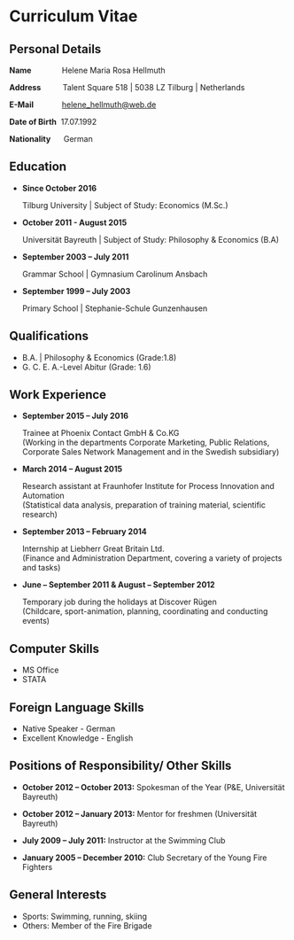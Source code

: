 # Curriculum Vitae

## Personal Details
**Name**&nbsp;&nbsp;&nbsp;&nbsp;&nbsp;&nbsp;&nbsp;&nbsp;&nbsp;&nbsp;&nbsp;&nbsp;&nbsp; Helene Maria Rosa Hellmuth 

**Address**&nbsp;&nbsp;&nbsp;&nbsp;&nbsp;&nbsp;&nbsp;&nbsp;&nbsp;&nbsp;Talent Square 518 | 5038 LZ Tilburg | Netherlands
           
**E-Mail**&nbsp;&nbsp;&nbsp;&nbsp;&nbsp;&nbsp;&nbsp;&nbsp;&nbsp;&nbsp;&nbsp;&nbsp; helene_hellmuth@web.de

**Date of Birth**&nbsp; 17.07.1992

**Nationality**&nbsp;&nbsp;&nbsp;&nbsp;&nbsp;&nbsp;German

## Education 
* **Since October 2016** 

   Tilburg University | Subject of Study: Economics (M.Sc.)
* **October 2011 - August 2015** 

   Universität Bayreuth | Subject of Study: Philosophy & Economics (B.A) 
* **September 2003 – July 2011**

   Grammar School | Gymnasium Carolinum Ansbach
* **September 1999 – July 2003**

   Primary School | Stephanie-Schule Gunzenhausen 

## Qualifications 
* B.A. | Philosophy & Economics (Grade:1.8)
* G. C. E. A.-Level Abitur (Grade: 1.6)

## Work Experience 
* **September 2015 – July 2016**  

   Trainee at Phoenix Contact GmbH & Co.KG  
   (Working in the departments Corporate Marketing, Public Relations, Corporate Sales Network Management and in the Swedish subsidiary)
* **March 2014 – August 2015**

   Research assistant at Fraunhofer Institute for Process Innovation and Automation  
   (Statistical data analysis, preparation of training material, scientific research)
* **September 2013 – February 2014**

   Internship at Liebherr Great Britain Ltd.  
   (Finance and Administration Department, covering a variety of projects and tasks)
* **June – September 2011 & August – September 2012**

   Temporary job during the holidays at Discover Rügen  
   (Childcare, sport-animation, planning, coordinating and conducting events)

## Computer Skills 
* MS Office
* STATA

## Foreign Language Skills 
* Native Speaker - German
* Excellent Knowledge - English

## Positions of Responsibility/ Other Skills
* **October 2012 – October 2013:** Spokesman of the Year (P&E, Universität Bayreuth) 

* **October 2012 – January 2013:** Mentor for freshmen (Universität Bayreuth)

* **July 2009 – July 2011:** Instructor at the Swimming Club

* **January 2005 – December 2010:** Club Secretary of the Young Fire Fighters

## General Interests 
* Sports: Swimming, running, skiing
* Others: Member of the Fire Brigade

